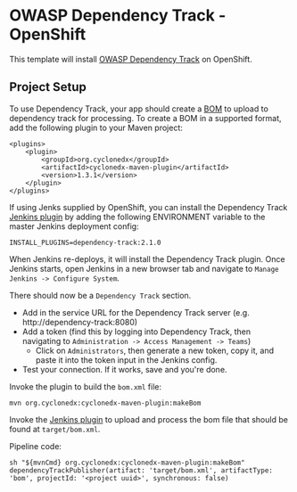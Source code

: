 # OWASP Dependency Track - OpenShift

This template will install [OWASP Dependency Track](https://dependencytrack.org/) on OpenShift.

## Project Setup

To use Dependency Track, your app should create a [BOM](https://cyclonedx.org/) to upload to dependency track for processing.  To create a BOM in a supported format, add the following plugin to your Maven project:
```
<plugins>
    <plugin>
        <groupId>org.cyclonedx</groupId>
        <artifactId>cyclonedx-maven-plugin</artifactId>
        <version>1.3.1</version>
    </plugin>
</plugins>
```

If using Jenks supplied by OpenShift, you can install the Dependency Track [Jenkins plugin](https://plugins.jenkins.io/dependency-track) by adding the following ENVIRONMENT variable to the master Jenkins deployment config:
```
INSTALL_PLUGINS=dependency-track:2.1.0
```

When Jenkins re-deploys, it will install the Dependency Track plugin.  Once Jenkins starts, open Jenkins in a new browser tab and navigate to `Manage Jenkins -> Configure System`.

There should now be a `Dependency Track` section.  
* Add in the service URL for the Dependency Track server (e.g. http://dependency-track:8080)
* Add a token (find this by logging into Dependency Track, then navigating to `Administration -> Access Management -> Teams`)
    * Click on `Administrators`, then generate a new token, copy it, and paste it into the token input in the Jenkins config.
* Test your connection.  If it works, save and you're done.

Invoke the plugin to build the `bom.xml` file:
```
mvn org.cyclonedx:cyclonedx-maven-plugin:makeBom
```

Invoke the [Jenkins plugin](https://plugins.jenkins.io/dependency-track) to upload and process the bom file that should be found at `target/bom.xml`.

Pipeline code:
```
sh "${mvnCmd} org.cyclonedx:cyclonedx-maven-plugin:makeBom"
dependencyTrackPublisher(artifact: 'target/bom.xml', artifactType: 'bom', projectId: '<project uuid>', synchronous: false)
```
